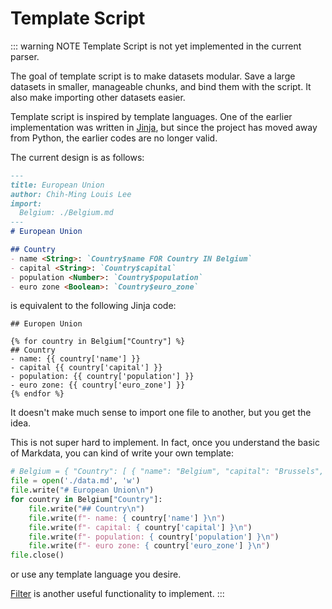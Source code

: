 # Template Script

::: warning NOTE
Template Script is not yet implemented in the current parser.

The goal of template script is to make datasets modular. Save a large datasets in smaller, manageable chunks, and bind them with the script.
It also make importing other datasets easier.

Template script is inspired by template languages.
One of the earlier implementation was written in [Jinja](https://jinja.palletsprojects.com), but since the project has moved away from Python, the earlier codes are no longer valid.

The current design is as follows:

```markdown
---
title: European Union
author: Chih-Ming Louis Lee
import:
  Belgium: ./Belgium.md
---
# European Union

## Country
- name <String>: `Country$name FOR Country IN Belgium`
- capital <String>: `Country$capital`
- population <Number>: `Country$population`
- euro zone <Boolean>: `Country$euro_zone`
```

is equivalent to the following Jinja code:

```jinja2
## Europen Union

{% for country in Belgium["Country"] %}
## Country
- name: {{ country['name'] }}
- capital {{ country['capital'] }}
- population: {{ country['population'] }}
- euro zone: {{ country['euro_zone'] }}
{% endfor %}
```

It doesn't make much sense to import one file to another, but you get the idea.

This is not super hard to implement.
In fact, once you understand the basic of Markdata, you can kind of write your own template:

```python
# Belgium = { "Country": [ { "name": "Belgium", "capital": "Brussels", "population": 11433256, "euro_zone": True } ] }
file = open('./data.md', 'w')
file.write("# European Union\n")
for country in Belgium["Country"]:
    file.write("## Country\n")
    file.write(f"- name: { country['name'] }\n")
    file.write(f"- capital: { country['capital'] }\n")
    file.write(f"- population: { country['population'] }\n")
    file.write(f"- euro zone: { country['euro_zone'] }\n")
file.close()
```
or use any template language you desire.

[Filter](https://jinja.palletsprojects.com/en/2.11.x/templates/#list-of-builtin-filters) is another useful functionality to implement.
:::
